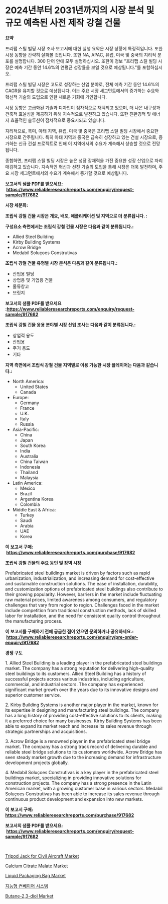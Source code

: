 <p><h1>2024년부터 2031년까지의 시장 분석 및 규모 예측된 사전 제작 강철 건물</h1></p><p><strong>요약</strong></p>
<p><p>프리팹 스틸 빌딩 시장 조사 보고서에 대한 실행 요약은 시장 상황에 특정적입니다. 또한 시장 동향을 간략히 살펴볼 것입니다. 또한 NA, APAC, 유럽, 미국 및 중국의 지리적 분포를 설명합니다. 300 단어 안에 모두 설명하십시오. 또한이 정보 "프리팹 스틸 빌딩 시장은 예측 기간 동안 14.6%의 연평균 성장률을 보일 것으로 예상됩니다."를 포함하십시오.</p><p>프리팹 스틸 빌딩 시장은 고도로 성장하는 산업 분야로, 전체 예측 기간 동안 14.6%의 CAGR을 유지할 것으로 예상됩니다. 이는 주요 시장 세그먼트에서의 증가하는 수요와 혁신적 기술의 도입으로 인한 새로운 기회에 기인합니다.</p><p>시장 동향은 고급화된 기술과 디자인이 점차적으로 채택되고 있으며, 더 나은 내구성과 건축적 효율성을 제공하기 위해 지속적으로 발전하고 있습니다. 또한 친환경적 및 에너지 효율적인 솔루션이 점차적으로 중요시되고 있습니다.</p><p>지리적으로, 북미, 아태 지역, 유럽, 미국 및 중국은 프리팹 스틸 빌딩 시장에서 중요한 시장으로 간주됩니다. 특히 아태 지역과 중국은 급속히 성장하고 있는 건설 시장으로, 증가하는 신규 건설 프로젝트로 인해 이 지역에서의 수요가 계속해서 상승할 것으로 전망됩니다.</p><p>종합하면, 프리팹 스틸 빌딩 시장은 높은 성장 잠재력을 가진 중요한 성장 산업으로 자리매김하고 있습니다. 지속적인 혁신과 선진 기술의 도입을 통해 시장은 더욱 발전하며, 주요 시장 세그먼트에서의 수요가 계속해서 증가할 것으로 예상됩니다.</p></p>
<p><strong>보고서의 샘플 PDF를 받으세요: &nbsp;<a href="https://www.reliableresearchreports.com/enquiry/request-sample/917682">https://www.reliableresearchreports.com/enquiry/request-sample/917682</a></strong></p>
<p><strong>시장 세분화:</strong></p>
<p><strong> 조립식 강철 건물 시장은 개요, 배포, 애플리케이션 및 지역으로 더 분류됩니다. :</strong></p>
<p><strong>구성요소 측면에서는 조립식 강철 건물 시장은 다음과 같이 분류됩니다.:</strong></p>
<p><ul><li>Allied Steel Building</li><li>Kirby Building Systems</li><li>Acrow Bridge</li><li>Medabil Soluçoes Construtivas</li></ul></p>
<p><strong> 조립식 강철 건물 유형별 시장 분석은 다음과 같이 분류됩니다.:</strong></p>
<p><ul><li>산업용 빌딩</li><li>상업용 및 기업용 건물</li><li>물류창고</li><li>브릿지</li></ul></p>
<p><strong>보고서의 샘플 PDF를 받으세요 :<a href="https://www.reliableresearchreports.com/enquiry/request-sample/917682">https://www.reliableresearchreports.com/enquiry/request-sample/917682</a></strong></p>
<p><strong> 조립식 강철 건물 응용 분야별 시장 산업 조사는 다음과 같이 분류됩니다.:</strong></p>
<p><ul><li>상업적 용도</li><li>산업용</li><li>주거 용도</li><li>기타</li></ul></p>
<p><strong>지역 측면에서 조립식 강철 건물 지역별로 이용 가능한 시장 플레이어는 다음과 같습니다.:</strong></p>
<p><ul>
    <li>
        North America:
        <ul>
            <li>United States</li>
            <li>Canada</li>
        </ul>
    </li>
    <li>
        Europe:
        <ul>
            <li>Germany</li>
            <li>France</li>
            <li>U.K.</li>
            <li>Italy</li>
            <li>Russia</li>
        </ul>
    </li>
    <li>
        Asia-Pacific:
        <ul>
            <li>China</li>
            <li>Japan</li>
            <li>South Korea</li>
            <li>India</li>
            <li>Australia</li>
            <li>China Taiwan</li>
            <li>Indonesia</li>
            <li>Thailand</li>
            <li>Malaysia</li>
        </ul>
    </li>
    <li>
        Latin America:
        <ul>
            <li>Mexico</li>
            <li>Brazil</li>
            <li>Argentina Korea</li>
            <li>Colombia</li>
        </ul>
    </li>
    <li>
        Middle East & Africa:
        <ul>
            <li>Turkey</li>
            <li>Saudi</li>
            <li>Arabia</li>
            <li>UAE</li>
            <li>Korea</li>
        </ul>
    </li>
    </ul></p>
<p><strong>이 보고서 구매: &nbsp;<a href="https://www.reliableresearchreports.com/purchase/917682">https://www.reliableresearchreports.com/purchase/917682</a></strong></p>
<p><strong>조립식 강철 건물의 주요 동인 및 장벽 시장</strong></p>
<p><p>Prefabricated steel buildings market is driven by factors such as rapid urbanization, industrialization, and increasing demand for cost-effective and sustainable construction solutions. The ease of installation, durability, and customization options of prefabricated steel buildings also contribute to their growing popularity. However, barriers in the market include fluctuating raw material prices, limited awareness among consumers, and regulatory challenges that vary from region to region. Challenges faced in the market include competition from traditional construction methods, lack of skilled labor for installation, and the need for consistent quality control throughout the manufacturing process.</p></p>
<p><strong>이 보고서를 구매하기 전에 궁금한 점이 있으면 문의하거나 공유하세요.: &nbsp;<a href="https://www.reliableresearchreports.com/enquiry/pre-order-enquiry/917682">https://www.reliableresearchreports.com/enquiry/pre-order-enquiry/917682</a></strong></p>
<p><strong>경쟁 구도</strong></p>
<p><p>1. Allied Steel Building is a leading player in the prefabricated steel buildings market. The company has a strong reputation for delivering high-quality steel buildings to its customers. Allied Steel Building has a history of successful projects across various industries, including agriculture, commercial, and industrial sectors. The company has experienced significant market growth over the years due to its innovative designs and superior customer service.</p><p>2. Kirby Building Systems is another major player in the market, known for its expertise in designing and manufacturing steel buildings. The company has a long history of providing cost-effective solutions to its clients, making it a preferred choice for many businesses. Kirby Building Systems has been able to expand its market reach and increase its sales revenue through strategic partnerships and acquisitions.</p><p>3. Acrow Bridge is a renowned player in the prefabricated steel bridge market. The company has a strong track record of delivering durable and reliable steel bridge solutions to its customers worldwide. Acrow Bridge has seen steady market growth due to the increasing demand for infrastructure development projects globally.</p><p>4. Medabil Soluçoes Construtivas is a key player in the prefabricated steel buildings market, specializing in providing innovative solutions for construction projects. The company has a strong presence in the Latin American market, with a growing customer base in various sectors. Medabil Soluçoes Construtivas has been able to increase its sales revenue through continuous product development and expansion into new markets.</p></p>
<p><strong>이 보고서 구매: &nbsp; <a href="https://www.reliableresearchreports.com/purchase/917682">https://www.reliableresearchreports.com/purchase/917682</a></strong></p>
<p><strong>보고서의 샘플 PDF를 받으세요: &nbsp;<a href="https://www.reliableresearchreports.com/enquiry/request-sample/917682">https://www.reliableresearchreports.com/enquiry/request-sample/917682</a></strong><strong></strong></p>
<p>&nbsp;</p>
<p><p><a href="https://picayune-night-cbd.notion.site/Tripod-Jack-for-Civil-Aircraft-Market-Share-Market-New-Trends-Analysis-Report-By-Type-By-Applicat-bd22a26b42e5476690784be0040b1b31">Tripod Jack for Civil Aircraft Market</a></p><p><a href="https://view.publitas.com/reportprime-1/insights-into-calcium-citrate-malate-market-size-analysing-market-share-trends-and-growth-from-2024-to-2031/">Calcium Citrate Malate Market</a></p><p><a href="https://view.publitas.com/reportprime-1/liquid-packaging-bag-market-size-market-trends-and-growth-outlook-forecasted-for-period-from-2024-to-2031/">Liquid Packaging Bag Market</a></p><p><a href="https://medium.com/@stephenstevens11/%EC%A7%80%EB%8A%A5%ED%98%95-%EC%BB%A8%EB%B2%A0%EC%9D%B4%EC%96%B4-%EC%8B%9C%EC%8A%A4%ED%85%9C-%EC%8B%9C%EC%9E%A5-%EA%B7%9C%EB%AA%A8-cagr-%ED%8A%B8%EB%A0%8C%EB%93%9C-2024-2030-fb7fc9037070">지능형 컨베이어 시스템</a></p><p><a href="https://issuu.com/reportprime-2/docs/butane-23-diol-market-size-2030.pptx">Butane-2,3-diol Market</a></p></p>